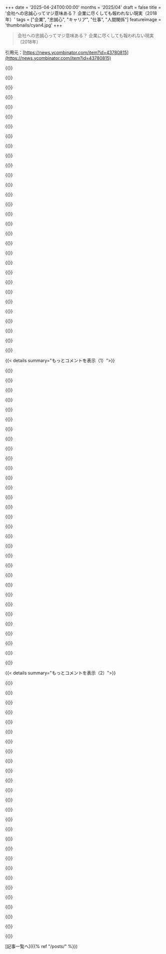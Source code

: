 +++
date = '2025-04-24T00:00:00'
months = '2025/04'
draft = false
title = '会社への忠誠心ってマジ意味ある？ 企業に尽くしても報われない現実（2018年）'
tags = ["企業", "忠誠心", "キャリア", "仕事", "人間関係"]
featureimage = 'thumbnails/cyan4.jpg'
+++

> 会社への忠誠心ってマジ意味ある？ 企業に尽くしても報われない現実（2018年）

引用元：[https://news.ycombinator.com/item?id=43780815](https://news.ycombinator.com/item?id=43780815)




{{<matomeQuote body="会社への忠誠心なんて、何も見返りを求めずに働かせるための概念だって早くに気づいたよ。会社が方針を変えて、自分が必要なくなったら、それまでの忠誠心なんて貯金みたいなもんじゃなくて、ただの無駄だったってわかるんだ。だから、雇用者と従業員の関係に忠誠心なんていらない。金払って仕事してもらう、それだけ。" userName="rckt" createdAt="2025/04/24 14:04:36" color="#ff5c5c">}}




{{<matomeQuote body="忠誠心って全部リスクだよね。配偶者への忠誠心だってそう。愛とか信頼とかと同じ。人間らしく生きるには、そういう感情的なリスクも取らないと。でも、会社が絶対的に忠実だなんて信じちゃダメ。離婚とか婚前契約があるようにね。職場に全く愛着がないなんて、心が貧しいと思うな。たとえ絶対的な忠誠心じゃなくても。" userName="HEmanZ" createdAt="2025/04/24 14:39:57" color="">}}




{{<matomeQuote body="忠誠心のメリットは、組織の規模とか、自分の名前が埋もれちゃう人数によって変わるってこと忘れずにね。\n会社が大きくて、抽象的な仕事ばかりしてる人が多いほど、忠誠心は利用されるだけ。離職率は高いし、会社はそれに合わせて最適化されてる。会社は人間じゃないから、忠誠心なんて感じない。でも、あなたの忠誠心は利用するんだ。\n小さいグループなら、人と人との繋がりがあるから、忠誠心とか愛情が、仕事の満足度とか安心感に繋がるんだよね。" userName="swatcoder" createdAt="2025/04/24 14:59:58" color="#45d325">}}




{{<matomeQuote body="物って忠誠心に値しないよね。会社なんて「物」だよ。\n人…人なら忠誠心に値するよ。上司とか同僚とか家族とかね。\nごっちゃにしちゃダメだよ。" userName="horsawlarway" createdAt="2025/04/24 14:43:46" color="#45d325">}}




{{<matomeQuote body="物って忠誠心に値しないって言うけど、国は物だけど愛国心ってあるじゃん。スポーツチームとかTV番組とかバンドも物だけど、ファンっているよね。理念への忠誠心は「主義」とか「理想主義」って言うよね。\nこういうのも全部間違いだと思う？" userName="simpaticoder" createdAt="2025/04/24 15:03:07" color="">}}




{{<matomeQuote body="もっと最悪なのが、中小企業で「うちは家族」って言うところ。大企業の官僚主義よりもずっと酷いよ。" userName="gorbachev" createdAt="2025/04/24 16:12:05" color="#ff5c5c">}}




{{<matomeQuote body="雇用主には無理だけど、優秀な同僚は、長年の経験で培われた専門知識を評価してくれるよ。技術だけじゃなくて、ビジネスの応用もね。" userName="Scene_Cast2" createdAt="2025/04/24 14:14:54" color="">}}




{{<matomeQuote body="小さい会社は極端なんだよね。良い会社は本当に最高だけど、悪い会社はマジで最悪。しかも、nimbleだから、良い方にも悪い方にも簡単に変われるんだ。" userName="mohaine" createdAt="2025/04/24 17:06:46" color="">}}




{{<matomeQuote body="そう、全部忠誠心に値しないよ。私には大事な価値観があって、哲学とか国家が同じ価値観を持ってるなら支持する。でも、そっちが離れていったら、忠誠心を保つ理由はない。" userName="ashoeafoot" createdAt="2025/04/24 15:23:32" color="">}}




{{<matomeQuote body="極端さだけじゃなくて、スピードもね。良い雇用主が悪い雇用主に変わることだってある（その逆ってあるのかな？ぜひ知りたい！）。大企業は少なくとも慣性があるけど。\nKomootで起こったことと比べてみて。" userName="usrusr" createdAt="2025/04/24 18:07:19" color="">}}




{{<matomeQuote body="親からは会社じゃなくて人に忠誠を尽くせって言われたな。仕事探す時、助けてくれるのは人だし。" userName="jjmarr" createdAt="2025/04/24 16:23:37" color="">}}




{{<matomeQuote body="忠誠心って言葉は従業員にとって危険だよ。いろんな規模の会社が、期待に応えられないって理由で人をレイオフするのを見てきたから。会社は損益計算書にしか忠誠を誓わない。ビジネスライクに考えるのが健全だよね。" userName="kermatt" createdAt="2025/04/24 16:05:16" color="#785bff">}}




{{<matomeQuote body="国や国民への忠誠心と、現政権への忠誠心を混同してないかな？" userName="lo_zamoyski" createdAt="2025/04/24 15:34:10" color="">}}




{{<matomeQuote body="“国を裏切るか友達を裏切るか選ばなきゃいけないなら、国を裏切る勇気を持ちたい”--EM Forster, “What I Believe”" userName="senderista" createdAt="2025/04/24 15:17:17" color="">}}




{{<matomeQuote body="そうそう、会社は忠誠心に値しないんだよ。全部、より高次の目標のために、人への忠誠心を乗っ取ろうとしてる。スポーツチームやTV番組への忠誠心は、消費を促すため。国への忠誠心は、誰かの壮大なプロジェクトの歯車になるため。哲学への忠誠心は、カルトリーダーの信者になるため。代用品はやめて、人への忠誠心に生きよう。壮大なプロジェクトに参加するのはいいけど、本能じゃなくて意識的に。" userName="riehwvfbk" createdAt="2025/04/24 15:09:50" color="#ff5733">}}




{{<matomeQuote body="相互の忠誠心は、延長された取引と考えればいいんじゃない？会社を辞めるつもりがない代わりに、会社が自分を大切にして、長期的に雇用を守ってくれるなら、それは良い取引になるかもね。相互性ってのが重要。会社が自分のために動いてくれないなら、忠誠心なんて持つべきじゃないよ。2%の役員報酬カットと君の解雇で会社が迷うようならね。" userName="kemayo" createdAt="2025/04/24 14:58:18" color="#ff5733">}}




{{<matomeQuote body="今月求人スレッドで仕事に応募したんだ。面接も受けた。俺はプロだし、難しい仕事での経験もある。そしたら「ただ仕事して帰る9時5時勤務の人はいらない」って言われた。週60時間働かせて、40時間分の給料しか払わないってこと？それとも単なる怠け者が嫌なだけ？\nそれとも、こっちにもリスクを負わせたいなら、パートナーとしてのエクイティは？俺はちゃんと仕事をするから、給料を払ってくれればいい。雇用はいつでも解除できるんだから、一日単位の忠誠心で十分だろ。でも、誰もが給料目当てだとは言えないから嘘をつくしかない。" userName="mystraline" createdAt="2025/04/24 17:55:27" color="">}}




{{<matomeQuote body="中小企業なら、あなたを虐待しているのは（あるいはそうでないのは）オーナーです。それはすべてその人自身の資質にかかっています。<br>大企業では、関係者の資質に関係なく、プロセスに組み込まれているため、それが起こります。善良な人々はある程度それを軽減できますが、防止することはできません。" userName="int_19h" createdAt="2025/04/24 17:29:05" color="">}}




{{<matomeQuote body="国は物であり、それへの忠誠心は「愛国心」と呼ばれます。そのような忠誠心はまったく同じではありません。間接的に自分自身を保護するために自分自身を保護します。人々は多くの場合、自分たちの「外部部族」を会社の一部であるよりも、家族や友人のように自分自身の延長と見なします。私はSpillettです。私はヨークシャーマンであり、イギリス人であり、UK人であり、ヨーロッパ人であり、TLで働いています。最後のものの言語の違いに注意してください。これが、町、郡、国を嘲笑すると気分を害する人もいる理由の一部です。彼らはそれを住む場所というよりも自分自身の延長と見なしている場合、あなたの軽蔑は個人的な攻撃です。彼らは雇用主をそれほど熱心に擁護することはおそらくないでしょう。" userName="dspillett" createdAt="2025/04/24 15:26:48" color="">}}




{{<matomeQuote body="会社を単なる取引としか見ないような、利益だけを追求するようなものに忠誠を誓う必要なんてないんじゃないかな。" userName="Apocryphon" createdAt="2025/04/24 15:04:21" color="">}}




{{<matomeQuote body="巨大企業が絶対的な忠誠を誓ってくれるなんて期待しちゃダメだよ。だって、企業が忠誠を誓うのは株主であって、君はただの手段なんだから。株主が配偶者で、君は誕生日プレゼントを買うために雇われた人みたいなもん。都合が悪くなれば、あっさり切り捨てられるよ。" userName="542354234235" createdAt="2025/04/24 16:00:03" color="#ff33a1">}}




{{<matomeQuote body="それは仲間意識だね。俺が経験した最高のプロフェッショナルな関係は、ひどい組織で志を同じくする仲間と築いたものだったりする。理由は分からないけど、そういう状況下で強い絆が生まれるんだよね（軍隊では極端だけど）。" userName="hylaride" createdAt="2025/04/24 17:27:26" color="#ff5c5c">}}




{{<matomeQuote body="問題は、Forsterが良いことを相対化している点だね。本質的に悪いことをするように求める法律や命令に従わないのは、国を裏切ることにはならない。友人が悪いことを頼んできたとしても、それをするのは友人への忠誠心とは言えない。俺たちの忠誠心は、国や友人の客観的な善に向けられるべきなんだ。" userName="lo_zamoyski" createdAt="2025/04/24 15:38:06" color="">}}




{{<matomeQuote body="なんか嫌な感じ。教えてくれてありがとう。残業を期待するなら、素直に”残業あり、残業代支給”って広告すればいいのに。" userName="ivape" createdAt="2025/04/24 18:11:35" color="">}}




{{<matomeQuote body="良い人って、悪いプロセスを円滑に進めるためのテフロン加工みたいになっちゃうことってあるよね。" userName="PicassoCTs" createdAt="2025/04/24 23:51:03" color="">}}




{{<matomeQuote body="兄弟が働いている中小企業（100人くらい）が、まさにその”家族愛”的な”父親”になりたがるCEOのせいで、自滅に向かってる。" userName="fwip" createdAt="2025/04/24 16:19:06" color="">}}




{{<matomeQuote body="仲間意識は良いけど、それは忠誠心とは違うと思うな…少なくともそう願うよ。志を同じくする仲間は、君に何も借りはない。お互いを尊重し合う、プロフェッショナルな関係を築けているなら、それは自立した関係であって、どちらかの忠誠を求めるものではないはず。もし彼らに良い機会が訪れたら、過去の経緯や仲間意識があっても、彼らがその機会を掴むことを願うべきだよ。君も同じだ。" userName="thunky" createdAt="2025/04/24 18:51:22" color="#ff5c5c">}}




{{<matomeQuote body="スポーツのフランチャイズって究極の策略だよね。利益を追求しているのに、なぜか人間の本能的な部分に訴えかけて、利益のことを忘れさせようとする。教会も同じようなものだと言えるかも。" userName="OpenDrapery" createdAt="2025/04/24 15:12:45" color="#45d325">}}




{{<matomeQuote body="部分的には同意できるな。忠誠心とそれに見合う利益は、ローカルな最適解だ。でも、外部の力がマクロをコントロールしている場合、忠誠心は安全を意味しない。それでも、良い人間関係は築けるし、新しい機会が生まれる可能性もある。会社への忠誠心なんて、マジで意味ない。" userName="throwaway7783" createdAt="2025/04/24 15:43:05" color="#ff5c5c">}}




{{<matomeQuote body="昔は今みたいに冷酷じゃなかったんだよねー。General ElectricのCEOだったJack Welchがコスト削減をゴリゴリ進めるまではさ。企業は今ほどレイオフを平気でやらなかったし、株主の利益だけが全てって考え方もなかったんだよ。彼がMicrosoftとか他のハイテク企業で導入したstack rankingも問題だよな。\n技術系の転職が活発だった頃は、みんなキャリアアップのために会社をポンポン変えてたから、会社への忠誠心なんてなかったかもね。まー、言いたいことはわかるけど、労働環境って色々複雑だよね。信頼関係を築くには、お互いの努力が必要ってことだ。" userName="Apocryphon" createdAt="2025/04/24 14:50:04" color="">}}




{{< details summary="もっとコメントを表示（1）">}}

{{<matomeQuote body="会社への忠誠心に対する考え方って、極端に分かれるのが面白いよね。会社のためにタトゥーを入れるか、最低限の仕事だけして文句ばかり言うかのどっちかじゃなくて、中間があってもいいじゃん？会社の犬にならなくても、自分の仕事に誇りを持って、一生懸命働くことは可能だよ。\nもちろん、嫌な扱いを受けたら辞めてもいいしね。雇用は契約だけど、ソフトウェアエンジニアとか高度な仕事の場合、1時間とか1日じゃなくて、1年単位で考えるべきだよね。成果に応じてボーナスが出ることもあるし。\n会社への忠誠心の形は人それぞれってこと。" userName="jp57" createdAt="2025/04/24 15:30:14" color="#ff5c5c">}}




{{<matomeQuote body="会社を辞める時、新卒の子たちに「何かアドバイスありますか？」って聞かれたから、「会社は友達じゃないよ。上司や同僚は友達になれるけどね。会社は都合が悪くなったら、いつでも君を切り捨てるよ。上司だって、最終的には会社のために動くんだから。自分のことを一番に考えてね」って言った。" userName="kemiller" createdAt="2025/04/24 15:40:28" color="#785bff">}}




{{<matomeQuote body="俺流に言うと「会社は給料明細で最高のオファーを提示してくる。もし、もっといいオファーが来たら、遠慮なくそっちに行けばいい。気にすることないよ」って感じかな。" userName="pklausler" createdAt="2025/04/24 20:45:32" color="">}}




{{<matomeQuote body="いやいや、最高のオファーなわけないじゃん。会社の利益は、君がもらってない給料なんだから。その差額がこのシステムの仕組みだよ。" userName="atomicnumber3" createdAt="2025/04/25 01:23:19" color="">}}




{{<matomeQuote body="見方を変えれば、会社は君にフェアな給料を払って、周りの環境を利用して利益を得ているとも言える。つまり、会社で働く方が、一人でやるより影響力があるってこと。（もちろん、そうでなければ君は自分で仕事をするだろう。）\n君の考え方が間違っているわけじゃないけど、ちょっと悲観的な物の見方だよね。" userName="bagacrap" createdAt="2025/04/25 04:47:49" color="">}}




{{<matomeQuote body="会社からの良いオファーは新しい人にいくんだよ。ビザの関係とかがない限り、忠実な社員よりも高い給料をもらってる。" userName="mancerayder" createdAt="2025/04/25 13:10:17" color="">}}




{{<matomeQuote body="仕事に満足してる人は、こういう議論に全く参加しないことが多いよ。彼らは人生を楽しんでるからね。おそらく、そういう人が大半で、仕事について聞くと「まあまあ好きだよ」って言うと思う。\nネットで文句を言うのは、仕事でボロボロになった人とか、現状を擁護する人たちだけなんだよ。真面目に働いてる人でも、ちょっとしたことで疲れ切ってしまうことがある。\nでも、転職したらまた元の状態に戻ることもあるし、そうなるとあまり文句を言わなくなるんだ。" userName="thesuitonym" createdAt="2025/04/24 19:36:08" color="#785bff">}}




{{<matomeQuote body="スタートアップ系のサイトなのに、こんなに皮肉屋が多いことに驚くよ。「誰か雇わない？」とか「誰か雇われたい？」みたいなスレッドにも参加してるのかな？企業はそういう人に興味持つのかね。" userName="jp57" createdAt="2025/04/24 20:24:43" color="">}}




{{<matomeQuote body="私は部下に対して、正直に話すようにしてるよ。会社の利益と君の利益が一致しないこともあるってね。でも、騙したりはしないし、交渉されたり、何かを要求されても怒ったりしない。\n絶対に嘘はつかないし、理由がない限り全部情報を開示する。同じことを部下にも求める。あとは大人同士で交渉すればいい。\nビジネスライクな関係でも全然構わないし、人間らしくなくてもいいわけじゃない。会社が都合が悪くなったら平気でレイオフするのに、社員に忠誠心を求めるのがおかしいんだよ。" userName="rachofsunshine" createdAt="2025/04/24 18:02:31" color="#ff5733">}}




{{<matomeQuote body="会社は職人技を評価しないんだよね。むしろLLMベースのブロブ生成ツールで職人を置き換えたいって公言してるし。だったら自分の時間をもっと自分のために使えば良くない？家族とか趣味とかさ。" userName="whatever1" createdAt="2025/04/24 15:34:50" color="">}}




{{<matomeQuote body="これマジで語られてないよね。2010年代と今とじゃ、ソフトウェア系の仕事に対するイメージが全然違うじゃん（ざっくり言うと関連職全部）。昔は「20%ルール」とかあったけど、今は大規模リストラとか、ちょっとでもアレだとすぐクビ、しかもBig NamesがLLMで人員削減するとか言ってるし。こんな状況で会社に忠誠心なんて持てるわけないじゃん？" userName="nyarlathotep_" createdAt="2025/04/24 19:46:26" color="#785bff">}}




{{<matomeQuote body="俺は基本的に、会社を信用できなくなるまでは忠誠心と献身を捧げるタイプ。フェアに扱われてて、自分の能力や立場に見合ったリスペクトを感じられるなら、喜んで115%の力を出すよ。でも、その信頼関係が崩れたら、ただのタイムカード押すだけのやつになる。もし会社が俺の仕事の量と質を評価しないなら、評価してくれるところを探すだけ。別に高い水準を求めてるわけじゃないんだけど、どこも1～2年経つと俺をゴミみたいに扱い始めるんだよな。利用されてるだけなのかな。" userName="mystified5016" createdAt="2025/04/24 18:28:41" color="#ff5733">}}




{{<matomeQuote body="会社への忠誠心に対する考え方が両極端なのって面白いよね。会社は社員が単なる取引以上の価値があると思わせるような物語を作り上げるからだよ。人は会社との関係を築き、信頼を寄せる。経験がないと、この物語に簡単にはまってしまうんだ。" userName="shusson" createdAt="2025/04/24 21:09:48" color="#38d3d3">}}




{{<matomeQuote body="ボーナスじゃ、毎週40時間以上働く価値はないよ。妻や家族、友達との時間、旅行、ジム、コスタリカに住むためにスペイン語を学ぶ時間とかを犠牲にしてるんだから。会社には自分の知識の100%に近いエネルギーを40時間捧げるつもり。今の会社は最高だよ。過去29年間で一番（10社経験）。でも、あくまで取引として割り切ってる。たまに無理を聞いてくれることもあるけど、それは給料が良いのと、「期待に応えれば有給は無制限」っていう約束を守ってくれるから。" userName="scarface_74" createdAt="2025/04/24 15:57:02" color="#45d325">}}




{{<matomeQuote body="この考え方、共感できるな。俺もそうありたいと思ってる。会社は特別じゃないけど、製品チームが好きで、自分のスキルでそれを良くしたいから選んだんだ。それがうまくいってるうちはベストを尽くすけど、バランスが崩れたら喜んで辞めるよ。" userName="tyleo" createdAt="2025/04/25 11:37:38" color="#ff5733">}}




{{<matomeQuote body="会社への”Loyalty”は、社員にとっても価値があるんだよ。良い環境なら、プロジェクトにコミットして、人から評価されるってCVでアピールできるじゃん。もちろん、何があっても居続けるってわけじゃないけど、辞めるときは自分も代償を払うことになる。それに見合うかどうかだよね。この業界だと、人が本当に活躍できるようになるまで6～12ヶ月かかるから、そんなに時間かけて育てて3ヶ月で辞められたら困るんだよね。" userName="rich_sasha" createdAt="2025/04/24 18:02:46" color="">}}




{{<matomeQuote body="「死ぬ間際に、もっと働けばよかったなんて思わない。愛する人ともっと時間を過ごせばよかったと思うだろう」\n\nr/startupsかr/entrepreneurのスレッドで、死ぬまで働くって人がいたけど、家族や友達はいるのかな？世界を見て回ったのかな？人生のいいことを全部経験したのかな？" userName="CharlieDigital" createdAt="2025/04/24 11:18:34" color="">}}




{{<matomeQuote body="中道が一番健康的だと思うな。俺は30代前半で、ゲームを作る仕事をしてる。\n\n若い時に色んなこと経験した方が良いよね。20代から良い家に住んで、色んなことして楽しんだ方が良い。50歳でリタイアしてやっと始められる、よりは、毎年楽しみがあった方が良い。" userName="maccard" createdAt="2025/04/24 11:46:13" color="#38d3d3">}}




{{<matomeQuote body="仕事をやめられない人間として言うと、人生の意味をどこに見出すかってのが重要だと思う。人によっては素晴らしい経験をすることかもしれないし、人の役に立つことかもしれない。オランダでは引退した人がボランティアをすることが多いけど、それは人に喜びを与えられるから。家族経営のオーナーが引退後も会社で働くのもよくある話。" userName="arjonagelhout" createdAt="2025/04/24 11:55:12" color="#ff5733">}}




{{<matomeQuote body="「５０歳になったら、やりたいこと全部始めるんだ」って考え、マジありえない。俺の叔父さんは去年亡くなったんだけど、俺より３０歳しか年上じゃなかったんだよね。もうリタイアしてて、資産も数億円あったのに、叔母さんが高給な仕事にしがみついて全然リタイアしなかったんだ。叔父さんが亡くなった時、家族からビデオ作ってって頼まれて、写真見たんだけど、一番幸せそうだったのは一緒に旅行してた時なんだよね。学生時代とか、子供たちが小さかった時とか。最後の数年は、叔母さんが準備できるのを「待ってて」旅行にもっと行けなかったのが悲しかった。叔母さんは短い人生よりお金を優先したんだよね。叔父さんの死は、人生は短いってことを教えてくれた。若い時に旅行する方が絶対いいって俺も思うよ。体力もあるし、元気だし。２０代３０代は世界を探検するのに最高の時期だよ。仕事はいつでもできるから！" userName="CharlieDigital" createdAt="2025/04/24 11:56:27" color="#45d325">}}




{{<matomeQuote body="ここで言う「仕事」っていうのは、時間をお金に換えることだよね。ボランティアは仕事じゃない。個人的には「働く」と「創造する」を区別してる。常に何かを創造したいけど、いつも働きたいわけじゃない。てか、今は働きたくない。創造したいだけ。自分の創造物をお金に換えられたら最高だよね。そしたらもう仕事じゃない。" userName="CharlieDigital" createdAt="2025/04/24 12:00:50" color="">}}




{{<matomeQuote body="仕事がなくなることで、生活の中心とか、ルーティンとか、知的な挑戦とか、世代を超えた交流とか、達成感とかが失われるのは、精神的にも肉体的にも良くないよね。もちろん、建設作業員が８０歳で屋根に登るのは無理だけど、ある時点でレジャーに移行して友達と集まるっていう考え方は、かなり新しいし、価値も疑問だよね。" userName="lr4444lr" createdAt="2025/04/24 13:47:35" color="">}}




{{<matomeQuote body="いやいや、仕事ってのは結果を出すための努力のことだよ。お金がもらえるかどうかは関係ないし、お金のためよりも、インセンティブがちゃんとあれば、タダでもっと頑張る人はいっぱいいる。" userName="closewith" createdAt="2025/04/24 12:13:55" color="">}}




{{<matomeQuote body="クジラと泳いだり、ジャングルを探検したりするお金がない人もいるんだよ。それに、お金があっても、自分のために使うより、他の人を助けたいって人もいる。死ぬまで働いて、子供たちを仕事から解放したいって人もいるし、怠惰や虚栄よりも、生産的な仕事の方が大事だと思ってる人もいるんだ。" userName="sandworm101" createdAt="2025/04/24 11:33:32" color="">}}




{{<matomeQuote body="引退って考え方は、マジで何千年も前からあるんだよ。ローマ帝国ですら年金の考えがあったんだから（一般的じゃなかったけど）。年を取るってことは、いつかは社会の役に立てなくなるってことじゃん？（引退年齢よりもっと後だけど）。昔は、そこまで長生きする人が少なかったから、サポートする負担も少なかったんだよ。引退年齢が下がって、長生きする人が増えたのが変わったところ。" userName="Retric" createdAt="2025/04/24 13:58:57" color="">}}




{{<matomeQuote body="この人、家族とか友達とかいるのかなって思った。(...)某ＦＡＮＧ企業で見た一番悲しい出来事は、職場のエンパワーメントイベントの参加者の話。会社の健康保険を褒めちぎってたんだけど、詳細にヤバい部分があったんだよね。その人は、会社の健康保険が素晴らしいって言ってたんだけど、キャリアのために子供を産むのを先延ばしにしてたら、不妊治療の先生に「もう子供が産めなくなるかもしれない」って言われたんだって。それで、やっと仕事が安定したと思って、子供を産むことにしたんだけど、もう４０代だったんだよね。何年も不妊治療を受けて、やっと妊娠できたみたいだけど。自分のために何が一番いいかは自分で決めることだけど、会社のために子供を諦めるなんて、マジで最悪の選択だと思う。" userName="motorest" createdAt="2025/04/24 12:32:33" color="#38d3d3">}}




{{<matomeQuote body="アパラチアントレイルは無料でハイキングできるし、国立公園も安い料金で探検できる。近所の街の観光だって、そんなにお金かからないじゃん。" userName="CharlieDigital" createdAt="2025/04/24 11:40:57" color="">}}




{{<matomeQuote body="昔は、長生きする人が少なかったから、サポートする負担も少なかったって言うけど、それ嘘だよ。 England では、1600年から1800年の間、平均寿命は35歳から40歳だった。寿命が短かったから、お年寄りが少なかったってのは誤解だよ。実際、大人が亡くなる年齢は70歳くらいだったんだよ。" userName="esperent" createdAt="2025/04/24 14:08:47" color="">}}




{{<matomeQuote body="もしかしたら、その人はクジラと泳ぐとか、友達と遊ぶとか興味ないだけじゃない？みんなアマゾンのジャングルが好きなわけじゃないでしょ？自分が良いと思うことを、他人に押し付けてるだけだよ。仕事が大好きって人もいるって想像できない？人生は短いんだから、他人がどう過ごすか気にするのやめようぜ。" userName="paulcole" createdAt="2025/04/24 12:03:59" color="#ff33a1">}}




{{<matomeQuote body="それって結局、経済状況によるんじゃない？実家が金持ちで親の援助があるなら、若い時に旅行するのは最高だよ。でも、旅行費用が家の頭金から出てたら、家の値段が上がりまくる前に買えるかどうかの瀬戸際になるかも。例えば、旅行せずに2013年に家を買えたのに、2015年まで貯金してたら、家の値段が上がってて頭金がもっと必要になる、みたいな。" userName="TimPC" createdAt="2025/04/24 13:50:22" color="">}}

{{</details>}}




{{< details summary="もっとコメントを表示（2）">}}

{{<matomeQuote body="これってマジで現代的な考え方だよね。誰もがネットのオススメリストにある「死ぬまでにしたいこと」を達成することに意味を見出すわけじゃないんだよ。俺たちの中には、創造したり貢献したりすることこそが目標だって人もいるんだから。" userName="p3rls" createdAt="2025/04/24 13:10:59" color="#785bff">}}




{{<matomeQuote body="旅行が全てじゃないってことも忘れちゃダメだよ。それが一番大事だって人もいるけど、他の人にとってはそうじゃないんだ。家族や友達と過ごす時間を大切にしたい人もいるし、それも全然OK。食べ物と一緒で、「変化は人生のスパイス」ってこと。" userName="maccard" createdAt="2025/04/24 12:04:43" color="#ff5733">}}




{{<matomeQuote body="木を見て森を見ずってやつだね。人生は一度きりで、この地球はめっちゃ広いし、いろんな経験や景色があるんだぜ。家族や友達と、あるいは一人で、たくさんの経験をして人生を豊かにするよりも、お金のために人生を使いすぎたって後悔しないでほしいな。" userName="CharlieDigital" createdAt="2025/04/24 12:11:36" color="#ff5c5c">}}




{{<matomeQuote body="難しい選択だよね。 биология 的には20代で子供を持つのが自然だけど、現代では仕事やキャリアアップの絶好のチャンスでもあるし。去年、40代でTerceira[0]に行ったんだけど、数日ハイキングしたら膝に激痛が！何かやっちまったかと思ったよ。バックパック旅行だったからマジ焦った。幸い、ITBS（腸脛靭帯症候群）で、アセトアミノフェンと休息で治ったけど。20代の頃にもっとハイキングとかしておけばよかったって後悔したよ。[0] https://youtu.be/DlFKc4OfbpM Terceiraはマジで最高の場所だよ、JFKからも簡単に行けるし。" userName="CharlieDigital" createdAt="2025/04/24 12:48:31" color="#ff33a1">}}




{{<matomeQuote body="マルクスってやつを読んでみるといいかも。労働は労働だよ、友よ。俺たち自身と周りの人たちの生活を豊かにするために使うべきなんだ。働くのは普通の欲求だよ。俺たちの労働を安売りするから、人生がダメになるんだ。" userName="oofManBang" createdAt="2025/04/24 12:18:01" color="">}}




{{<matomeQuote body="これっていつも偏ってると思うんだよね。考えるべきことは2つあってさ。1つは、死ぬ間際の人ってちゃんと物事を考えられないことが多いから、死ぬ間際の経験がそれまでの全てを覆い隠しちゃうってこと。もう1つは、仕事を持ってるだけの人も多いってこと。天職でもキャリアでもないんだよね。お金に困らないなら、何か他のことのために仕事を辞めるのもアリだと思うよ。" userName="markus_zhang" createdAt="2025/04/24 14:15:09" color="">}}




{{<matomeQuote body="俺が言ってることを誤解してるな。70歳は肉体労働でかなり生産的になれるけど、90歳じゃほぼ無理じゃん。" userName="Retric" createdAt="2025/04/24 14:37:02" color="">}}




{{<matomeQuote body="20代でIT系にいると､会社に行って仕事しても､その価値に見合わない安い給料しかもらえないってことだよな｡" userName="mattgreenrocks" createdAt="2025/04/24 12:52:42" color="">}}




{{<matomeQuote body="数年前のCesar Milanのインタビューで､彼がアメリカに来てからどうやって生き延びたかって話をしてたんだよね｡\n｢アメリカはすごい｡7-11で1ドルでホットドッグが2つも買える｡それで生きていけたんだ｣って言ってた｡\n去年東京に行った時､朝早く出かけることが多かったから､7-11のおにぎりをよく食べたんだよね｡2ドルあれば結構なんとかなるんだよ｡\n家も同じで､年収6桁ドル稼いでるのに､シェアハウスに住んでる人もいる｡家は寝る場所だって割り切ってるんだね｡\n結局､何を大切にするか､そして自分の時間をどう使うかってことなんだよ｡" userName="CharlieDigital" createdAt="2025/04/24 11:51:17" color="#785bff">}}




{{<matomeQuote body="仕事の関係はプロフェッショナルで形式的でルールがあるけど､個人的な関係はそうじゃないから､家族や友達よりも仕事を好む人もいると思う｡" userName="eunos" createdAt="2025/04/24 14:09:46" color="">}}




{{<matomeQuote body="俺は曖昧な定義を使ってる(まあ､全ての定義は曖昧だけど)｡金持ちがわざわざ他人にお金を払ってやらせるかどうかで判断するんだ｡障害とか特別な理由じゃなくてね｡\nうんこするのは仕事じゃない｡トイレ掃除は仕事｡\n晩飯を食べるのは仕事じゃない｡晩飯を作るのは仕事｡\n庭でバドミントンするのは仕事じゃない｡芝刈りは仕事｡\nIkeaのソファで昼寝するのは仕事じゃない｡ソファを組み立てるのは仕事｡" userName="alabastervlog" createdAt="2025/04/24 14:52:44" color="">}}




{{<matomeQuote body="めっちゃ良いこと言うね｡\nこういう｢死ぬ間際の言葉｣みたいなの､何度も聞いたことあるから､もう無視することにしてるんだ｡\n俺の知ってる人たちは､できる限り家族や友達のために仕事を休んでるよ｡" userName="geodel" createdAt="2025/04/24 14:35:29" color="">}}




{{<matomeQuote body="自分の労働力を安売りしてるだけなら､もっと高い値段で売ればいいじゃん｡" userName="robertlagrant" createdAt="2025/04/24 13:14:50" color="">}}




{{<matomeQuote body="俺はGenX世代だけど､何かを作ったり､問題を解決したりしない日なんて考えられないな｡" userName="jsemrau" createdAt="2025/04/24 13:53:09" color="">}}




{{<matomeQuote body="雇用について話す時､｢忠誠心｣って言葉は嫌いだ｡忠誠心は配偶者､友人､家族に持つものだ｡雇用主との関係は契約上のものだ｡\n仕事をする上で､ベストを尽くし､プロフェッショナルに､誠実に行動することを信じてる｡そして､公正な給料と敬意を払われることを期待する｡もしこの関係が双方にとって有益なら､長く続くこともあるだろう｡しかし､どちらかの当事者にとって有益でなくなった途端､一方的に解消されることを覚えておくことが重要だ｡" userName="agubelu" createdAt="2025/04/24 11:57:06" color="#785bff">}}




{{<matomeQuote body="それは超リッチな世界の考え方だよ｡多くの人は､嫌になったからって簡単に仕事を｢一方的に解消｣できないんだ｡\n言いたいことはわかるけど､多くの人にとって忠誠心は必要なものなんだ｡それは価値観が間違ってるからじゃないと思う｡" userName="Haul4ss" createdAt="2025/04/24 12:07:48" color="#785bff">}}




{{<matomeQuote body="あなたの言いたいことはわかるけど、それを忠誠心とは呼ばないかな。忠誠心は選択だよ。パートナーを裏切ることもできるけど、そうしないことを選ぶみたいな。あなたが言ってるのは必要性だよね。もし仕事から簡単に離れられないなら、それは忠誠心じゃなくて、そうせざるを得ないからしがみついてるんだよ。" userName="agubelu" createdAt="2025/04/24 12:18:46" color="">}}




{{<matomeQuote body="それって人質が犯人に忠誠を誓うのと同じじゃん。" userName="4ndrewl" createdAt="2025/04/24 12:33:02" color="">}}




{{<matomeQuote body="彼らは「一方にとって有益でなくなる」って言ってるだけで、すべての人がそれを好きでなくなるって意味じゃないよ。多くの人が自分の仕事を好きじゃないけど、生活費を払うのに十分な利益を得られないってわけじゃない。" userName="k__" createdAt="2025/04/24 13:47:51" color="">}}




{{<matomeQuote body="多くの人は、もう嫌だと思ったら一方的に雇用を解除できない。<br>ここで言いたいのは、ほとんどの人が、他に仕事が決まっていない状態で今の仕事を辞められるって意味じゃなくて、自分に合わない仕事を辞めて、別の仕事を見つけられるってことだと思う。" userName="ubermonkey" createdAt="2025/04/24 13:56:21" color="#ff5733">}}




{{<matomeQuote body="賛成。もし自分にとって有益でなくなった場合(例えば、給料が変わらないのに責任が大幅に増えた場合)、「全力を尽くすモード」から「最小限の努力モード」に移行するよ。そして、他の仕事を見つけるまで、会社が設定した基準に合わせて自分の努力レベルを調整するだけ。" userName="xp84" createdAt="2025/04/24 21:57:49" color="#785bff">}}




{{<matomeQuote body="100%同意。忠誠心は双方向のものなのに、忠実な雇用主はめったに見られない(会社に人生を捧げた高名な従業員を含む大規模なレイオフとか)。" userName="shinycode" createdAt="2025/04/24 12:04:58" color="#ff5733">}}




{{<matomeQuote body="会社への忠誠心は筋違いだよ。なぜなら、会社はエージェントと同じくらいしか忠実になれないし、そのエージェントは多数いて常に変化してるから。個人として忠誠を尽くすのはいいと思うけど、上司がどんな状況でも雇用を保証できるなんて思っちゃダメ。それが企業の世界。" userName="dasil003" createdAt="2025/04/24 14:26:27" color="#45d325">}}




{{<matomeQuote body="もし上司がその言葉を使うなら要注意だね。それは操作しようとしてるか、あなたに何を借りてるかについておかしな考えを持ってるかのどっちか。" userName="energy123" createdAt="2025/04/24 13:59:31" color="#38d3d3">}}




{{<matomeQuote body="何について話すときでも「忠誠心」って言葉が好きじゃない。どんな状況でも美徳じゃないよ。配偶者、友人、家族もそれを悪用する可能性は大いにある。権力を渇望する人がもてはやす、くだらない概念だ。それは宗教ライト版。" userName="kgwxd" createdAt="2025/04/24 14:41:42" color="">}}




{{<matomeQuote body="組織的に、過剰にコミットする従業員を見つけて維持しようとする傾向と、「関係」へのコミットメントを低く抑えようとする雇用主への偏りがある。\n合理的には、それが純粋に取引的な状態であることに同意できる。労働時間に対する報酬。<br>感情的には、テック業界では多くの人が仕事自体や業界のオタク的な魅力、または知的なブラバドリーと競争心を愛しており、搾取されやすい。\nＨＲはあなたを引き込み、会社の特典、価値観、「私たちは家族です」というメッセージであなたの社会生活を侵食するけど、終わるときはすべてのプロセスを回すだけ。<br>でも、システムが明確であるように、新しい世代が引き込まれるでしょう。そして正直なところ、多くの場合、それは依然として良い取引になる可能性がある。" userName="PeterStuer" createdAt="2025/04/24 11:26:32" color="#ff33a1">}}

{{</details>}}



[記事一覧へ]({{% ref "/posts/" %}})
